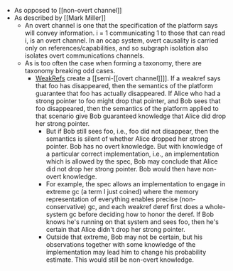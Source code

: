 - As opposed to [[non-overt channel]]
- As described by [[Mark Miller]]
    - An overt channel is one that the specification of the platform says will convey information. i = 1 communicating 1 to those that can read i, is an overt channel. In an ocap system, overt causality is carried only on references/capabilities, and so subgraph isolation also isolates overt communications channels.
    - As is too often the case when forming a taxonomy, there are taxonomy breaking odd cases.
        - [WeakRefs]([[WeakRef]]) create a [[semi-[[overt channel]]]]. If a weakref says that foo has disappeared, then the semantics of the platform guarantee that foo has actually disappeared. If Alice who had a strong pointer to foo might drop that pointer, and Bob sees that foo disappeared, then the semantics of the platform applied to that scenario give Bob guaranteed knowledge that Alice did drop her strong pointer.
            - But if Bob still sees foo, i.e., foo did not disappear, then the semantics is silent of whether Alice dropped her strong pointer. Bob has no overt knowledge. But with knowledge of a particular correct implementation, i.e., an implementation which is allowed by the spec, Bob may conclude that Alice did not drop her strong pointer. Bob would then have non-overt knowledge.
            - For example, the spec allows an implementation to engage in extreme gc (a term I just coined) where the memory representation of everything enables precise (non-conservative) gc, and each weakref deref first does a whole-system gc before deciding how to honor the deref. If Bob knows he's running on that system and sees foo, then he's certain that Alice didn't drop her strong pointer.
            - Outside that extreme, Bob may not be certain, but his observations together with some knowledge of the implementation may lead him to change his probability estimate. This would still be non-overt knowledge.
